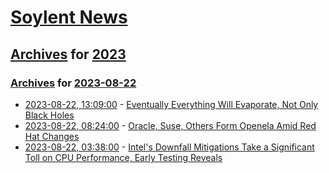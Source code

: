 # [Soylent News](../../../README.md)

## [Archives](../../index.md) for [2023](../index.md)

### [Archives](../../index.md) for [2023-08-22](index.md)

* [2023-08-22, 13:09:00](https://soylentnews.org/article.pl?sid=23/08/21/1610207&from=rss) - [Eventually Everything Will Evaporate, Not Only Black Holes](https://soylentnews.org/article.pl?sid=23/08/21/1610207&from=rss)
* [2023-08-22, 08:24:00](https://soylentnews.org/article.pl?sid=23/08/21/1235220&from=rss) - [Oracle, Suse, Others Form Openela Amid Red Hat Changes](https://soylentnews.org/article.pl?sid=23/08/21/1235220&from=rss)
* [2023-08-22, 03:38:00](https://soylentnews.org/article.pl?sid=23/08/21/1231239&from=rss) - [Intel's Downfall Mitigations Take a Significant Toll on CPU Performance, Early Testing Reveals](https://soylentnews.org/article.pl?sid=23/08/21/1231239&from=rss)
